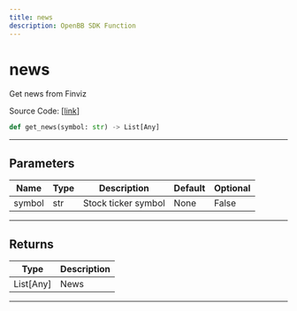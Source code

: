 ```yaml
---
title: news
description: OpenBB SDK Function
---
```


# news

Get news from Finviz

Source Code: [[link](https://github.com/OpenBB-finance/OpenBBTerminal/tree/main/openbb_terminal/stocks/due_diligence/finviz_model.py#L16)]

```python
def get_news(symbol: str) -> List[Any]
```

---

## Parameters

| Name | Type | Description | Default | Optional |
| ---- | ---- | ----------- | ------- | -------- |
| symbol | str | Stock ticker symbol | None | False |


---

## Returns

| Type | Description |
| ---- | ----------- |
| List[Any] | News |
---

